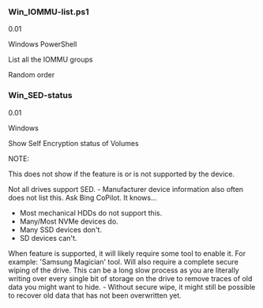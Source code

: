 ### Win_IOMMU-list.ps1
0.01

Windows PowerShell

List all the IOMMU groups

Random order


### Win_SED-status
0.01

Windows

Show Self Encryption status of Volumes


NOTE:

This does not show if the feature is or is not supported by the device.

Not all drives support SED. - Manufacturer device information also often does not list this. Ask Bing CoPilot. It knows...

- Most mechanical HDDs do not support this.
- Many/Most NVMe devices do.
- Many SSD devices don't.
- SD devices can't.

When feature is supported, it will likely require some tool to enable it. For example: 'Samsung Magician' tool.
Will also require a complete secure wiping of the drive. This can be a long slow process as you are literally writing over every single bit of storage on the drive to remove traces of old data you might want to hide. - Without secure wipe, it might still be possible to recover old data that has not been overwritten yet.
